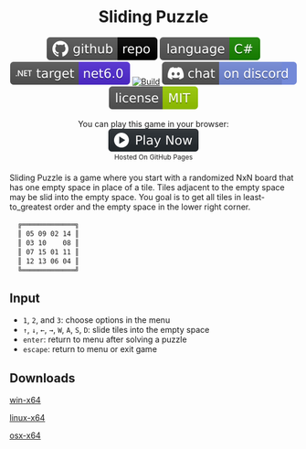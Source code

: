 <h1 align="center">
	Sliding Puzzle
</h1>

<p align="center">
	<a href="https://github.com/dotnet/dotnet-console-games" alt="GitHub repo"><img alt="flat" src="../../.github/resources/github-repo-black.svg"></a>
	<a href="https://docs.microsoft.com/en-us/dotnet/csharp/" alt="GitHub repo"><img alt="Language C#" src="../../.github/resources/language-csharp.svg"></a>
	<a href="https://dotnet.microsoft.com/download"><img src="../../.github/resources/dotnet-badge.svg" title="Target Framework" alt="Target Framework"></a>
	<a href="https://github.com/dotnet/dotnet-console-games/actions"><img src="https://github.com/dotnet/dotnet-console-games/workflows/Sliding%20Puzzle%20Build/badge.svg" title="Goto Build" alt="Build"></a>
	<a href="https://discord.gg/4XbQbwF" alt="Discord"><img src="../../.github/resources/discord-badge.svg" title="Go To Discord Server" alt="Discord"/></a>
	<a href="../../LICENSE" alt="license"><img src="../../.github/resources/license-MIT-green.svg" /></a>
</p>

<p align="center">
	You can play this game in your browser:
	<br />
	<a href="https://dotnet.github.io/dotnet-console-games/Sliding%20Puzzle" alt="Play Now">
		<sub><img height="40"src="../../.github/resources/play-badge.svg" title="Play Now" alt="Play Now"/></sub>
	</a>
	<br />
	<sup>Hosted On GitHub Pages</sup>
</p>

Sliding Puzzle is a game where you start with a randomized NxN board that has one empty space in place of a tile. Tiles adjacent to the empty space may be slid into the empty space. You goal is to get all tiles in least-to_greatest order and the empty space in the lower right corner.

```
  ╔═════════════╗
  ║ 05 09 02 14 ║
  ║ 03 10    08 ║
  ║ 07 15 01 11 ║
  ║ 12 13 06 04 ║
  ╚═════════════╝
```

## Input

- `1`, `2`, and `3`: choose options in the menu
- `↑`, `↓`, `←`, `→`, `W`, `A`, `S`, `D`: slide tiles into the empty space
- `enter`: return to menu after solving a puzzle
- `escape`: return to menu or exit game

## Downloads

[win-x64](https://github.com/dotnet/dotnet-console-games/raw/binaries/win-x64/Sliding%20Puzzle.exe)

[linux-x64](https://github.com/dotnet/dotnet-console-games/raw/binaries/linux-x64/Sliding%20Puzzle)

[osx-x64](https://github.com/dotnet/dotnet-console-games/raw/binaries/osx-x64/Sliding%20Puzzle)
